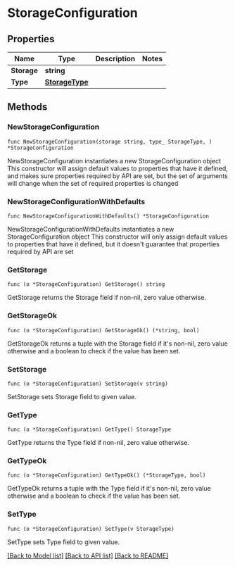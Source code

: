 # StorageConfiguration

## Properties

Name | Type | Description | Notes
------------ | ------------- | ------------- | -------------
**Storage** | **string** |  | 
**Type** | [**StorageType**](StorageType.md) |  | 

## Methods

### NewStorageConfiguration

`func NewStorageConfiguration(storage string, type_ StorageType, ) *StorageConfiguration`

NewStorageConfiguration instantiates a new StorageConfiguration object
This constructor will assign default values to properties that have it defined,
and makes sure properties required by API are set, but the set of arguments
will change when the set of required properties is changed

### NewStorageConfigurationWithDefaults

`func NewStorageConfigurationWithDefaults() *StorageConfiguration`

NewStorageConfigurationWithDefaults instantiates a new StorageConfiguration object
This constructor will only assign default values to properties that have it defined,
but it doesn't guarantee that properties required by API are set

### GetStorage

`func (o *StorageConfiguration) GetStorage() string`

GetStorage returns the Storage field if non-nil, zero value otherwise.

### GetStorageOk

`func (o *StorageConfiguration) GetStorageOk() (*string, bool)`

GetStorageOk returns a tuple with the Storage field if it's non-nil, zero value otherwise
and a boolean to check if the value has been set.

### SetStorage

`func (o *StorageConfiguration) SetStorage(v string)`

SetStorage sets Storage field to given value.


### GetType

`func (o *StorageConfiguration) GetType() StorageType`

GetType returns the Type field if non-nil, zero value otherwise.

### GetTypeOk

`func (o *StorageConfiguration) GetTypeOk() (*StorageType, bool)`

GetTypeOk returns a tuple with the Type field if it's non-nil, zero value otherwise
and a boolean to check if the value has been set.

### SetType

`func (o *StorageConfiguration) SetType(v StorageType)`

SetType sets Type field to given value.



[[Back to Model list]](../README.md#documentation-for-models) [[Back to API list]](../README.md#documentation-for-api-endpoints) [[Back to README]](../README.md)


